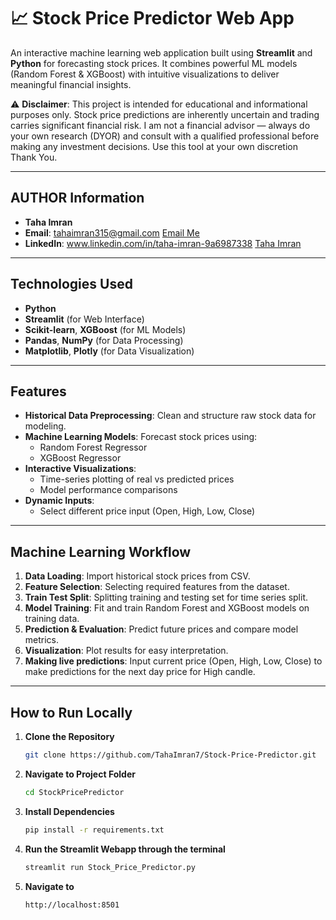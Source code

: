 # 📈 Stock Price Predictor Web App

An interactive machine learning web application built using **Streamlit** and **Python** for forecasting stock prices. It combines powerful ML models (Random Forest & XGBoost) with intuitive visualizations to deliver meaningful financial insights.

⚠️ **Disclaimer**: This project is intended for educational and informational purposes only. Stock price predictions are inherently uncertain and trading carries significant financial risk.
I am not a financial advisor — always do your own research (DYOR) and consult with a qualified professional before making any investment decisions. Use this tool at your own discretion Thank You.

---

## AUTHOR Information

- **Taha Imran**
- **Email**: tahaimran315@gmail.com [Email Me](mailto:tahaimran315@gmail.com)
- **LinkedIn**: www.linkedin.com/in/taha-imran-9a6987338 [Taha Imran](www.linkedin.com/in/taha-imran-9a6987338)

---

## Technologies Used

- **Python**  
- **Streamlit** (for Web Interface)  
- **Scikit-learn**, **XGBoost** (for ML Models)  
- **Pandas**, **NumPy** (for Data Processing)  
- **Matplotlib**, **Plotly** (for Data Visualization)

---

## Features

- **Historical Data Preprocessing**: Clean and structure raw stock data for modeling.
- **Machine Learning Models**: Forecast stock prices using:
  - Random Forest Regressor
  - XGBoost Regressor
- **Interactive Visualizations**:
  - Time-series plotting of real vs predicted prices
  - Model performance comparisons
- **Dynamic Inputs**:
  - Select different price input (Open, High, Low, Close)

---

## Machine Learning Workflow

1. **Data Loading**: Import historical stock prices from CSV.
2. **Feature Selection**: Selecting required features from the dataset.
3. **Train Test Split**: Splitting training and testing set for time series split.
4. **Model Training**: Fit and train Random Forest and XGBoost models on training data.
5. **Prediction & Evaluation**: Predict future prices and compare model metrics.
6. **Visualization**: Plot results for easy interpretation.
6. **Making live predictions**: Input current price (Open, High, Low, Close) to make predictions for the next day price for High candle.

---

## How to Run Locally

1. **Clone the Repository**
   ```bash
   git clone https://github.com/TahaImran7/Stock-Price-Predictor.git

2. **Navigate to Project Folder**
   ```bash
   cd StockPricePredictor

3. **Install Dependencies**
   ```bash
   pip install -r requirements.txt

4. **Run the Streamlit Webapp through the terminal**
   ```bash
   streamlit run Stock_Price_Predictor.py

5. **Navigate to**
   ```bash
   http://localhost:8501
